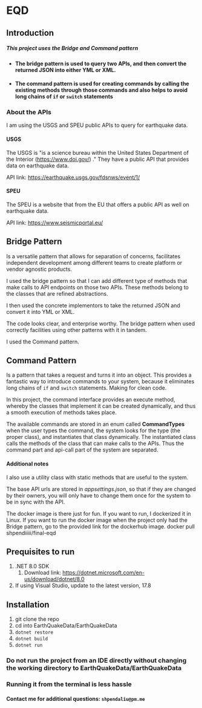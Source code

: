 ﻿# EQD
## Introduction
##### This project uses the Bridge and Command pattern
-  #### The bridge pattern is used to query two APIs, and then convert the returned JSON into either YML or XML.
- #### The command pattern is used for creating commands by calling the existing methods through those commands and also helps to avoid long chains of ```if``` or ```switch``` statements


### About the APIs
I am using the USGS and SPEU public APIs to query for earthquake data.


#### USGS
The USGS is "is a science bureau within the United States Department of the Interior (https://www.doi.gov/) ." They have a public API that provides data on earthquake data.

API link: https://earthquake.usgs.gov/fdsnws/event/1/

#### SPEU

The SPEU is a website that from the EU that offers a public API as well on earthquake data.

API link: https://www.seismicportal.eu/


## Bridge Pattern

Is a versatile pattern that allows for separation of concerns, facilitates independent development among different teams to create platform or vendor agnostic products.

I used the bridge pattern so that I can add different type of methods that make calls to API endpoints on those two APIs. These methods belong to the classes that are refined abstractions.

I then used the concrete implementors to take the returned JSON and convert it into YML or XML.

The code looks clear, and enterprise worthy. The bridge pattern when used correctly facilities using other patterns with it in tandem.

I used the Command pattern.


## Command Pattern
Is a pattern that takes a request and turns it into an object. This provides a fantastic way to introduce commands to your system, because it eliminates long chains of ```if``` and ```switch```  statements. Making for clean code.

In this project, the command interface provides an execute method, whereby the classes that implement it can be created dynamically, and thus a smooth execution of methods takes place.

The available commands are stored in an enum called **CommandTypes** when the user types the command, the system looks for the type (the proper class), and instantiates that class dynamically.   The instantiated class calls the methods of the class that can make calls to the APIs. Thus the command part and api-call part of the system are separated.



#### Additional notes
I also use a utility class with static methods that are useful to the system.

The base API urls are stored in *appsettings.json*, so that if they are changed by their owners, you will only have to change them once for the system to be in sync with the API.

The docker image is there just for fun. If you want to run, I dockerized it in Linux. If you want to run the docker image when the project only had the Bridge pattern, go to the provided link for the dockerhub image.
docker pull shpendiiiii/final-eqd



## Prequisites to run
1. .NET 8.0 SDK
   1. Download link: https://dotnet.microsoft.com/en-us/download/dotnet/8.0
2. If using Visual Studio, update to the latest version, 17.8

## Installation
1. git clone the repo
2. cd into EarthQuakeData/EarthQuakeData
3. ```dotnet restore```
4. ```dotnet build```
5. ```dotnet run```

### Do not run the project from an IDE directly without changing the working directory to EarthQuakeData/EarthQuakeData
### Running it from the terminal is less hassle


#### Contact me for additional questions: ```shpendaliu@pm.me```
